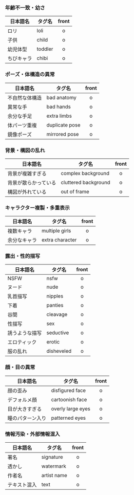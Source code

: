 ### 年齢不一致・幼さ

| 日本語名   | タグ名  | front |
| ---------- | ------- | :---: |
| ロリ       | loli    |   o   |
| 子供       | child   |   o   |
| 幼児体型   | toddler |   o   |
| ちびキャラ | chibi   |   o   |

### ポーズ・体構造の異常

| 日本語名       | タグ名         | front |
| -------------- | -------------- | :---: |
| 不自然な体構造 | bad anatomy    |   o   |
| 異常な手       | bad hands      |   o   |
| 余分な手足     | extra limbs    |   o   |
| 体パーツ重複   | duplicate pose |   o   |
| 鏡像ポーズ     | mirrored pose  |   o   |

### 背景・構図の乱れ

| 日本語名             | タグ名               | front |
| -------------------- | -------------------- | :---: |
| 背景が複雑すぎる     | complex background   |   o   |
| 背景が散らかっている | cluttered background |   o   |
| 構図が外れている     | out of frame         |   o   |

### キャラクター複製・多重表示

| 日本語名     | タグ名          | front |
| ------------ | --------------- | :---: |
| 複数キャラ   | multiple girls  |   o   |
| 余分なキャラ | extra character |   o   |

### 露出・性的描写

| 日本語名       | タグ名     | front |
| -------------- | ---------- | :---: |
| NSFW           | nsfw       |   o   |
| ヌード         | nude       |   o   |
| 乳首描写       | nipples    |   o   |
| 下着           | panties    |   o   |
| 谷間           | cleavage   |   o   |
| 性描写         | sex        |   o   |
| 誘うような描写 | seductive  |   o   |
| エロティック   | erotic     |   o   |
| 服の乱れ       | disheveled |   o   |

### 顔・目の異常

| 日本語名         | タグ名            | front |
| ---------------- | ----------------- | :---: |
| 顔の歪み         | disfigured face   |   o   |
| デフォルメ顔     | cartoonish face   |   o   |
| 目が大きすぎる   | overly large eyes |   o   |
| 瞳のパターン入り | patterned eyes    |   o   |

### 情報汚染・外部情報混入

| 日本語名     | タグ名      | front |
| ------------ | ----------- | :---: |
| 署名         | signature   |   o   |
| 透かし       | watermark   |   o   |
| 作者名       | artist name |   o   |
| テキスト混入 | text        |   o   |
